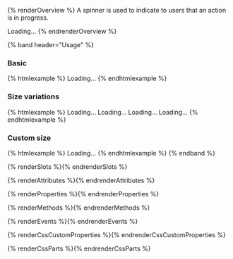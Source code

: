 {% renderOverview %}
  A spinner is used to indicate to users that an action is in progress.

  <pf-spinner>Loading...</pf-spinner>
{% endrenderOverview %}

{% band header="Usage" %}
  ### Basic
  {% htmlexample %}
  <pf-spinner>Loading...</pf-spinner>
  {% endhtmlexample %}
  ### Size variations
  {% htmlexample %}
  <pf-spinner size="sm">Loading...</pf-spinner>
  <pf-spinner size="md">Loading...</pf-spinner>
  <pf-spinner size="lg">Loading...</pf-spinner>
  <pf-spinner size="xl">Loading...</pf-spinner>
  {% endhtmlexample %}

  ### Custom size
  {% htmlexample %}
  <pf-spinner diameter="80px">Loading...</pf-spinner>
  {% endhtmlexample %}
{% endband %}

{% renderSlots %}{% endrenderSlots %}

{% renderAttributes %}{% endrenderAttributes %}

{% renderProperties %}{% endrenderProperties %}

{% renderMethods %}{% endrenderMethods %}

{% renderEvents %}{% endrenderEvents %}

{% renderCssCustomProperties %}{% endrenderCssCustomProperties %}

{% renderCssParts %}{% endrenderCssParts %}
